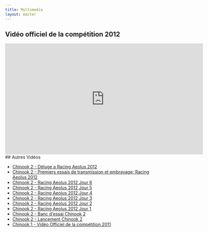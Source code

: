 ```yaml
---
title: Multimedia
layout: master
---
```


## Vidéo officiel de la compétition 2012

<div style="width:640px;margin:0 auto;">
  <!-- enlever allow fullscreen si vous copier de youtube (le fullscreen marche pareil, ça fuck juste pas) -->
  <iframe width="640" height="360" src="http://www.youtube.com/embed/B507yxnqjKI" frameborder="0" > </iframe>
</div>
## Autres Vidéos

- [Chinook 2 - Déluge a Racing Aeolus 2012](http://youtu.be/dAE95Y5__Ss)
- [Chinook 2 - Premiers essais de transmission et embrayage; Racing Aeolus 2012](http://youtu.be/JGRe0Wwn57E)
- [Chinook 2 - Racing Aeolus 2012 Jour 6](http://youtu.be/XXeyAKOYCKg)
- [Chinook 2 - Racing Aeolus 2012 Jour 5](http://youtu.be/hwER18Np_ew)
- [Chinook 2 - Racing Aeolus 2012 Jour 4](http://youtu.be/9U5o0Qq5bA8)
- [Chinook 2 - Racing Aeolus 2012 Jour 3](http://youtu.be/hogrq1OzTUA)
- [Chinook 2 - Racing Aeolus 2012 Jour 2](http://youtu.be/zsv2P3THhRM)
- [Chinook 2 - Racing Aeolus 2012 Jour 1](http://youtu.be/5vizd_T56ZY)
- [Chinook 2 - Banc d'essai Chinook 2](http://youtu.be/D8gRw9o4E8k)
- [Chinook 2 - Lancement Chinook 2](http://youtu.be/6CJJtvbwweQ)
- [Chinook 1 - Vidéo Officiel de la compétition 2011](http://youtu.be/epurS1_khqE)
